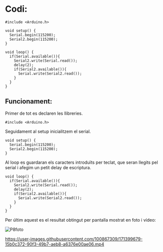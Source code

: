 # Codi:

```
#include <Arduino.h>

void setup() {
  Serial.begin(115200);
  Serial2.begin(115200);
}

void loop() {
  if(Serial.available()){
    Serial2.write(Serial.read());
    delay(2);
    if(Serial2.available()){
      Serial.write(Serial2.read());
    } 
  }
}
```

## Funcionament:

Primer de tot es declaren les llibreries.

```
#include <Arduino.h>
```

Seguidament al setup inicialitzem el serial.

```
void setup() {
  Serial.begin(115200);
  Serial2.begin(115200);
}
```

Al loop es guardaran els caracters introduïts per teclat, que seran llegits pel serial i afegim un petit delay de escriptura.

```
void loop() {
  if(Serial.available()){
    Serial2.write(Serial.read());
    delay(2);
    if(Serial2.available()){
      Serial.write(Serial2.read());
    } 
  }
}
```

Per últim aquest es el resultat obtingut per pantalla mostrat en foto i vídeo:

![P8foto](https://user-images.githubusercontent.com/100867309/171399558-22a9160d-6e47-40d0-891d-f701703c0fc5.jpeg)



https://user-images.githubusercontent.com/100867309/171399679-15b0c372-90f3-49b7-aeb8-a6376e00ae06.mp4
